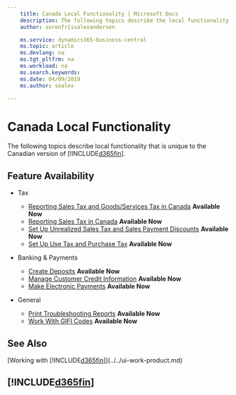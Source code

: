 ```yaml
---
    title: Canada Local Functionality | Microsoft Docs
    description: The following topics describe the local functionality in the Canadian version of Business Central.
    author: sorenfriisalexandersen

    ms.service: dynamics365-business-central
    ms.topic: article
    ms.devlang: na
    ms.tgt_pltfrm: na
    ms.workload: na
    ms.search.keywords:
    ms.date: 04/09/2019
    ms.author: soalex

---
```

# Canada Local Functionality
The following topics describe local functionality that is unique to the Canadian version of [!INCLUDE[d365fin](../../includes/d365fin_md.md)].  

## Feature Availability

* Tax
    * [Reporting Sales Tax and Goods/Services Tax in Canada](sales-tax-goods-services.md) **Available Now**
    * [Reporting Sales Tax in Canada](ca-sales-tax.md) **Available Now**
    * [Set Up Unrealized Sales Tax and Sales Payment Discounts](how-to-set-up-unrealized-sales-tax-and-sales-payment-discounts.md) **Available Now**
    * [Set Up Use Tax and Purchase Tax](how-to-set-up-use-tax-and-purchase-tax.md) **Available Now**

* Banking & Payments
    * [Create Deposits](how-to-create-deposits.md) **Available Now**
    * [Manage Customer Credit Information](how-to-manage-customer-credit-information.md) **Available Now**
    * [Make Electronic Payments](../../finance-make-payments-with-bank-data-conversion-service-or-sepa-credit-transfer.md#exporting-payments-to-a-bank-file) **Available Now**

* General
    * [Print Troubleshooting Reports](how-to-print-troubleshooting-reports.md) **Available Now**
    * [Work With GIFI Codes](work-gifi-codes.md) **Available Now**    

## See Also
[Working with [!INCLUDE[d365fin](../../includes/d365fin_md.md)]](../../ui-work-product.md)   

## [!INCLUDE[d365fin](../../includes/free_trial_md.md)]  
